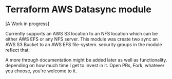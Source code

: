 # Terraform AWS Datasync module

[A Work in progress]

Currently supports an AWS S3 location to an NFS location which can be either AWS EFS or any NFS server.
This module was create two sync an AWS S3 Bucket to an AWS EFS file-system. security groups in the module reflect that.

A more through documentation might be added later as well as functionality. depending on how much time I get to invest in it.
Open PRs, Fork, whatever you choose, you're welcome to it.
